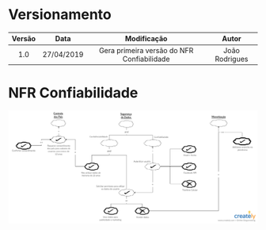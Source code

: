 # Versionamento

|  Versão | Data | Modificação | Autor |
|  :------: | :------: | :------: | :------: |
| 1.0 | 27/04/2019 | Gera primeira versão do NFR Confiabilidade | João Rodrigues |

# NFR Confiabilidade
![NFR Confiabilidade](images_modelagem_v1/nfr_v1_confiabilidade.png)